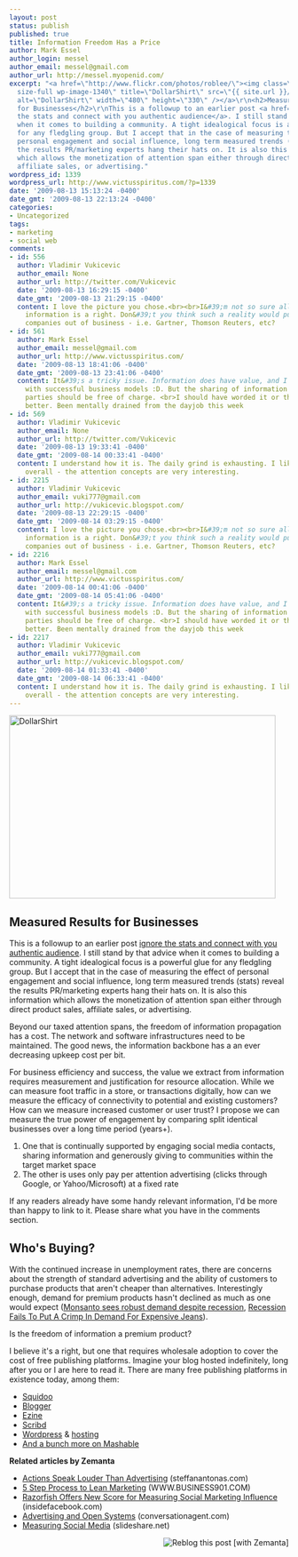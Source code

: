 ```yaml
---
layout: post
status: publish
published: true
title: Information Freedom Has a Price
author: Mark Essel
author_login: messel
author_email: messel@gmail.com
author_url: http://messel.myopenid.com/
excerpt: "<a href=\"http://www.flickr.com/photos/roblee/\"><img class=\"aligncenter
  size-full wp-image-1340\" title=\"DollarShirt\" src=\"{{ site.url }}/assets/2009/08/DollarShirt.jpg\"
  alt=\"DollarShirt\" width=\"480\" height=\"330\" /></a>\r\n<h2>Measured Results
  for Businesses</h2>\r\nThis is a followup to an earlier post <a href=\"http://victusfate.github.io/victusspiritus/uncategorized/2009/08/08/ignore-the-stats-connect-with-your-authentic-audience/\">ignore
  the stats and connect with you authentic audience</a>. I still stand by that advice
  when it comes to building a community. A tight idealogical focus is a powerful glue
  for any fledgling group. But I accept that in the case of measuring the effect of
  personal engagement and social influence, long term measured trends (stats) reveal
  the results PR/marketing experts hang their hats on. It is also this information
  which allows the monetization of attention span either through direct product sales,
  affiliate sales, or advertising."
wordpress_id: 1339
wordpress_url: http://www.victusspiritus.com/?p=1339
date: '2009-08-13 15:13:24 -0400'
date_gmt: '2009-08-13 22:13:24 -0400'
categories:
- Uncategorized
tags:
- marketing
- social web
comments:
- id: 556
  author: Vladimir Vukicevic
  author_email: None
  author_url: http://twitter.com/Vukicevic
  date: '2009-08-13 16:29:15 -0400'
  date_gmt: '2009-08-13 21:29:15 -0400'
  content: I love the picture you chose.<br><br>I&#39;m not so sure all freedom of
    information is a right. Don&#39;t you think such a reality would put a lot of
    companies out of business - i.e. Gartner, Thomson Reuters, etc?
- id: 561
  author: Mark Essel
  author_email: messel@gmail.com
  author_url: http://www.victusspiritus.com/
  date: '2009-08-13 18:41:06 -0400'
  date_gmt: '2009-08-13 23:41:06 -0400'
  content: It&#39;s a tricky issue. Information does have value, and I can&#39;t argue
    with successful business models :D. But the sharing of information between interested
    parties should be free of charge. <br>I should have worded it or thought it out
    better. Been mentally drained from the dayjob this week
- id: 569
  author: Vladimir Vukicevic
  author_email: None
  author_url: http://twitter.com/Vukicevic
  date: '2009-08-13 19:33:41 -0400'
  date_gmt: '2009-08-14 00:33:41 -0400'
  content: I understand how it is. The daily grind is exhausting. I like the post
    overall - the attention concepts are very interesting.
- id: 2215
  author: Vladimir Vukicevic
  author_email: vuki777@gmail.com
  author_url: http://vukicevic.blogspot.com/
  date: '2009-08-13 22:29:15 -0400'
  date_gmt: '2009-08-14 03:29:15 -0400'
  content: I love the picture you chose.<br><br>I&#39;m not so sure all freedom of
    information is a right. Don&#39;t you think such a reality would put a lot of
    companies out of business - i.e. Gartner, Thomson Reuters, etc?
- id: 2216
  author: Mark Essel
  author_email: messel@gmail.com
  author_url: http://www.victusspiritus.com/
  date: '2009-08-14 00:41:06 -0400'
  date_gmt: '2009-08-14 05:41:06 -0400'
  content: It&#39;s a tricky issue. Information does have value, and I can&#39;t argue
    with successful business models :D. But the sharing of information between interested
    parties should be free of charge. <br>I should have worded it or thought it out
    better. Been mentally drained from the dayjob this week
- id: 2217
  author: Vladimir Vukicevic
  author_email: vuki777@gmail.com
  author_url: http://vukicevic.blogspot.com/
  date: '2009-08-14 01:33:41 -0400'
  date_gmt: '2009-08-14 06:33:41 -0400'
  content: I understand how it is. The daily grind is exhausting. I like the post
    overall - the attention concepts are very interesting.
---
```

<p><a href="http://www.flickr.com/photos/roblee/"><img class="aligncenter size-full wp-image-1340" title="DollarShirt" src="{{ site.url }}/assets/2009/08/DollarShirt.jpg" alt="DollarShirt" width="480" height="330" /></a></p>
<h2>Measured Results for Businesses</h2>
<p>This is a followup to an earlier post <a href="http://victusfate.github.io/victusspiritus/uncategorized/2009/08/08/ignore-the-stats-connect-with-your-authentic-audience/">ignore the stats and connect with you authentic audience</a>. I still stand by that advice when it comes to building a community. A tight idealogical focus is a powerful glue for any fledgling group. But I accept that in the case of measuring the effect of personal engagement and social influence, long term measured trends (stats) reveal the results PR/marketing experts hang their hats on. It is also this information which allows the monetization of attention span either through direct product sales, affiliate sales, or advertising.<a id="more"></a><a id="more-1339"></a></p>
<p>Beyond our taxed attention spans, the freedom of information propagation has a cost. The network and software infrastructures need to be maintained. The good news, the information backbone has a an ever decreasing upkeep cost per bit.</p>
<p>For business efficiency and success, the value we extract from information requires measurement and justification for resource allocation. While we can measure foot traffic in a store, or transactions digitally, how can we measure the efficacy of connectivity to potential and existing customers? How can we measure increased customer or user trust? I propose we can measure the true power of engagement by comparing split identical businesses over a long time period (years+).</p>
<ol>
<li>One that is continually supported by engaging social media contacts, sharing information and generously giving to communities within the target market space</li>
<li>The other is uses only pay per attention advertising (clicks through Google, or Yahoo/Microsoft) at a fixed rate</li>
</ol>
<p>If any readers already have some handy relevant information, I'd be more than happy to link to it. Please share what you have in the comments section.</p>
<h2>Who's Buying?</h2>
<p>With the continued increase in unemployment rates, there are concerns about the strength of standard advertising and the ability of customers to purchase products that aren't cheaper than alternatives. Interestingly enough, demand for premium products hasn't declined as much as one would expect (<a href="http://www.reuters.com/article/FoodandAgriculture09/idUSTRE52H7MZ20090318">Monsanto sees robust demand despite recession</a>, <a href="http://finance.yahoo.com/news/Recession-Fails-To-Put-A-ibd-4283765306.html?x=0&amp;.v=1">Recession Fails To Put A Crimp In Demand For Expensive Jeans</a>).</p>
<p>Is the freedom of information a premium product?</p>
<p>I believe it's a right, but one that requires wholesale adoption to cover the cost of free publishing platforms. Imagine your blog hosted indefinitely, long after you or I are here to read it. There are many free publishing platforms in existence today, among them:</p>
<ul>
<li><a href="http://www.squidoo.com">Squidoo</a></li>
<li><a href="https://www.blogger.com/">Blogger</a></li>
<li><a href="http://ezinearticles.com/">Ezine</a></li>
<li><a href="http://www.scribd.com/">Scribd</a></li>
<li><a href="http://wordpress.org">Wordpress</a> &amp; <a href="http://wordpress.org/hosting/">hosting</a></li>
<li><a href="http://mashable.com/2007/08/06/free-blog-hosts/">And a bunch more on Mashable</a></li>
</ul>
<p><strong>Related articles by Zemanta</strong></p>
<ul class="zemanta-article-ul">
<li class="zemanta-article-ul-li"><a href="http://blog.steffanantonas.com/actions-speak-louder-than-advertising.htm">Actions Speak Louder Than Advertising</a> (steffanantonas.com)</li>
<li class="zemanta-article-ul-li"><a href="http://WWW.BUSINESS901.COM/blog1/5-step-process-to-lean-marketing/">5 Step Process to Lean Marketing</a> (WWW.BUSINESS901.COM)</li>
<li class="zemanta-article-ul-li"><a href="http://www.insidefacebook.com/2009/08/02/razorfish-offers-new-score-for-measuring-social-marketing-influence/">Razorfish Offers New Score for Measuring Social Marketing Influence</a> (insidefacebook.com)</li>
<li class="zemanta-article-ul-li"><a href="http://www.conversationagent.com/2009/08/advertising-and-open-systems.html">Advertising and Open Systems</a> (conversationagent.com)</li>
<li class="zemanta-article-ul-li"><a href="http://www.slideshare.net/jyesmith/measuring-social-media-1745959">Measuring Social Media</a> (slideshare.net)</li>
</ul>
<div class="zemanta-pixie" style="margin-top: 10px; height: 15px;"><a class="zemanta-pixie-a" title="Reblog this post [with Zemanta]" href="http://reblog.zemanta.com/zemified/a57c24e2-fb49-4c39-9ae8-27404c8bf3c6/"><img class="zemanta-pixie-img" style="border: none; float: right;" src="http://img.zemanta.com/reblog_e.png?x-id=a57c24e2-fb49-4c39-9ae8-27404c8bf3c6" alt="Reblog this post [with Zemanta]" /></a><span class="zem-script more-related pretty-attribution"><script src="http://static.zemanta.com/readside/loader.js" type="text/javascript"></script></span></div>
